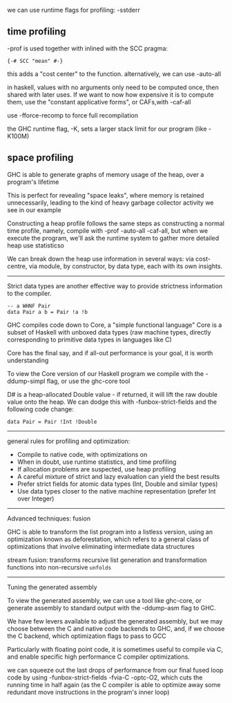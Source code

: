 we can use runtime flags for profiling: -sstderr

time profiling
---------------
-prof is used together with inlined with the SCC pragma:

    {-# SCC "mean" #-}

this adds a "cost center" to the function. alternatively, we can use -auto-all


in haskell, values with no arguments only need to be computed once, then shared with
later uses. If we want to now how expensive it is to compute them, use the "constant
applicative forms", or CAFs,with -caf-all

use -fforce-recomp to force full recompilation

the GHC runtime flag, -K, sets a larger stack limit for our program (like -K100M)

space profiling
---------------
GHC is able to generate graphs of memory usage of the heap, over a program's lifetime

This is perfect for revealing "space leaks", where memory is retained unnecessarily,
leading to the kind of heavy garbage collector activity we see in our example

Constructing a heap profile follows the same steps as constructing a normal time
profile, namely, compile with -prof -auto-all -caf-all, but when we execute the
program, we'll ask the runtime system to gather more detailed heap use statisticso

We can break down the heap use information in several ways: via cost-centre, via
module, by constructor, by data type, each with its own insights.

---------------------
Strict data types are another effective way to provide strictness information to the compiler. 

    -- a WHNF Pair
    data Pair a b = Pair !a !b

GHC compiles code down to Core, a "simple functional language"
Core is a subset of Haskell with unboxed data types (raw machine types, directly corresponding to primitive data types in languages like C)

Core has the final say, and if all-out performance is your goal, it is worth understanding

To view the Core version of our Haskell program we compile with the -ddump-simpl flag, or use the ghc-core tool

D# is a heap-allocated Double value - if returned, it will
lift the raw double value onto the heap. We can dodge this
with -funbox-strict-fields and the following code change:

    data Pair = Pair !Int !Double
-----------------------
general rules for profiling and optimization:
+ Compile to native code, with optimizations on
+ When in doubt, use runtime statistics, and time profiling
+ If allocation problems are suspected, use heap profiling
+ A careful mixture of strict and lazy evaluation can yield the best results
+ Prefer strict fields for atomic data types (Int, Double and similar types)
+ Use data types closer to the native machine representation (prefer Int over Integer)

-----------------------
Advanced techniques: fusion

GHC is able to transform the list program into a listless version, using an
optimization known as deforestation, which refers to a general class of
optimizations that involve eliminating intermediate data structures

stream fusion: transforms recursive list generation and transformation functions into
non-recursive `unfolds`

----------------------
Tuning the generated assembly

To view the generated assembly, we can use a tool like ghc-core, or generate
assembly to standard output with the -ddump-asm flag to GHC.

 We have few levers available to adjust the generated assembly, but we may choose
 between the C and native code backends to GHC, and, if we choose the C backend,
 which optimization flags to pass to GCC

Particularly with floating point code, it is sometimes useful to compile via C, and
enable specific high performance C compiler optimizations.

we can squeeze out the last drops of performance from our final fused loop code by
using -funbox-strict-fields -fvia-C -optc-O2, which cuts the running time in half
again (as the C compiler is able to optimize away some redundant move instructions in
the program's inner loop)

